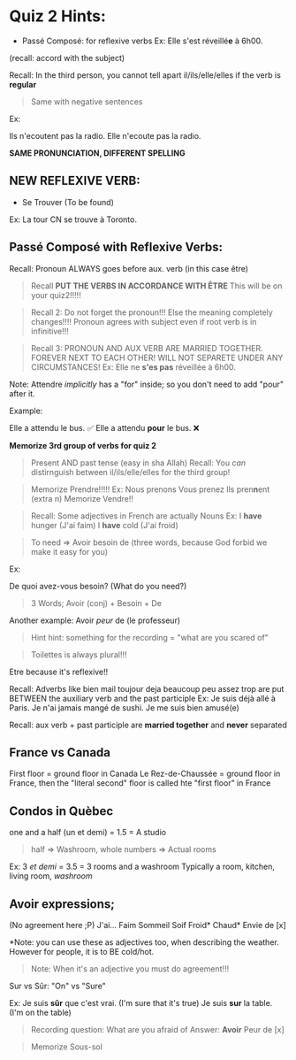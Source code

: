 # Quiz 2 Hints:

- Passé Composé: for reflexive verbs 
Ex: Elle s'est réveillé**e** à 6h00.

(recall: accord with the subject)

Recall: In the third person, you cannot tell apart il/ils/elle/elles if the verb is **regular**
> Same with negative sentences

Ex:

Ils n'ecoutent pas la radio.
Elle n'ecoute pas la radio.

**SAME PRONUNCIATION, DIFFERENT SPELLING**

## NEW REFLEXIVE VERB:

- Se Trouver
(To be found)

Ex: La tour CN se trouve à Toronto.

## Passé Composé with Reflexive Verbs:

Recall: Pronoun ALWAYS goes before aux. verb (in this case être)

> Recall **PUT THE VERBS IN ACCORDANCE WITH ÊTRE**
This will be on your quiz2!!!!!

> Recall 2: Do not forget the pronoun!!!
> Else the meaning completely changes!!!!
> Pronoun agrees with subject even if root verb is in infinitive!!!

> Recall 3: PRONOUN AND AUX VERB ARE MARRIED TOGETHER. FOREVER NEXT TO EACH OTHER! WILL NOT SEPARETE UNDER ANY CIRCUMSTANCES!
> Ex: Elle ne **s'es pas** réveillée à 6h00.

Note: Attendre *implicitly* has a "for" inside; so you don't need to add "pour" after it.

Example:

Elle a attendu le bus. ✅
Elle a attendu **pour** le bus. ❌

**Memorize 3rd group of verbs for quiz 2**
> Present AND past tense (easy in sha Allah)
> Recall: You *can* distirnguish between il/ils/elle/elles for the third group! 

> Memorize Prendre!!!!!
Ex: Nous prenons 
Vous prenez
Ils pren**n**ent (extra n)
> Memorize Vendre!!

> Recall: Some adjectives in French are actually Nouns
> Ex: I **have** hunger (J'ai faim)
> I **have** cold (J'ai froid)

> To need => Avoir besoin de (three words, because God forbid we make it easy for you)

Ex:

De quoi avez-vous besoin? (What do you need?)
> 3 Words; Avoir (conj) + Besoin + De

Another example: Avoir *peur* de (le professeur)   
> Hint hint: something for the recording = "what are you scared of" 

> Toilettes is always plural!!!

Etre because it's reflexive!!

Recall: Adverbs like bien mail toujour deja beaucoup peu assez trop are put BETWEEN the auxiliary verb and the past participle
Ex: 
Je suis déjà allé à Paris.
Je n'ai jamais mangé de sushi.
Je me suis bien amusé(e)

Recall: aux verb + past participle are **married together** and **never** separated

## France vs Canada

First floor = ground floor in Canada
Le Rez-de-Chaussée = ground floor in France, then the "literal second" floor is called hte "first floor" in France

## Condos in Quèbec

one and a half (un et demi) = 1.5 = A studio
> half => Washroom, whole numbers => Actual rooms 

Ex: 3 *et demi* = 3.5 = 3 rooms and a washroom
Typically a room, kitchen, living room, *washroom*

## Avoir expressions;
(No agreement here ;P)
J'ai...
    Faim
    Sommeil
    Soif
    Froid*
    Chaud*
    Envie de [x]


*Note: you can use these as adjectives too, when describing the weather. However for people, it is to BE cold/hot.
> Note: When it's an adjective you must do agreement!!! 

Sur vs Sûr: "On" vs "Sure"

Ex: 
Je suis **sûr** que c'est vrai. (I'm sure that it's true)
Je suis **sur** la table. (I'm on the table)

> Recording question: What are you afraid of 
> Answer: **Avoir** Peur de [x]

> Memorize Sous-sol